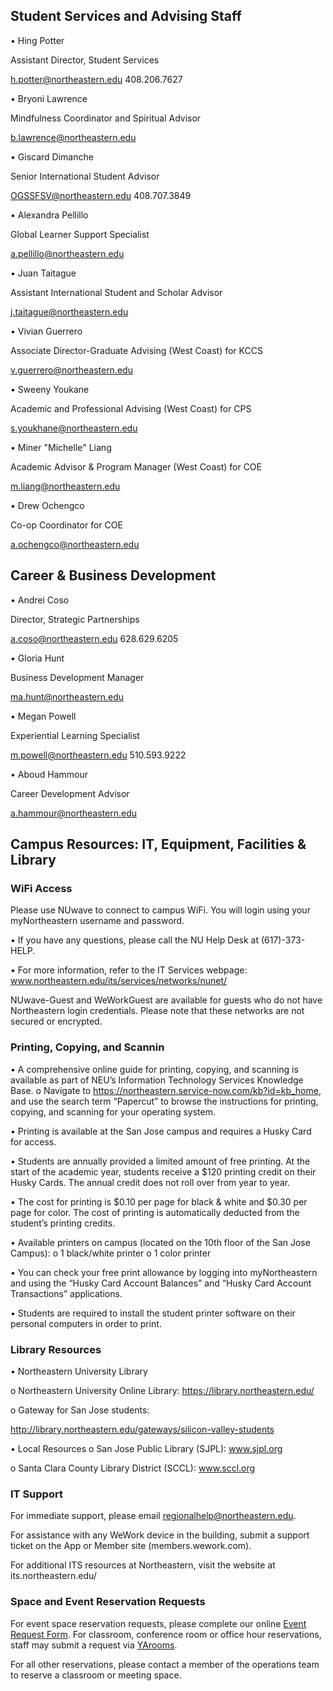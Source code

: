 ## Student Services and Advising Staff

• Hing Potter

Assistant Director, Student Services

h.potter@northeastern.edu 408.206.7627


• Bryoni Lawrence

Mindfulness Coordinator and Spiritual Advisor

b.lawrence@northeastern.edu



• Giscard Dimanche

Senior International Student Advisor

OGSSFSV@northeastern.edu 408.707.3849



• Alexandra Pellillo

Global Learner Support Specialist

a.pellillo@northeastern.edu



• Juan Taitague

Assistant International Student and Scholar Advisor

j.taitague@northeastern.edu



• Vivian Guerrero

Associate Director-Graduate Advising (West Coast) for KCCS

v.guerrero@northeastern.edu



• Sweeny Youkane

Academic and Professional Advising (West Coast) for CPS

s.youkhane@northeastern.edu



• Miner "Michelle" Liang

Academic Advisor & Program Manager (West Coast) for COE

m.liang@northeastern.edu



• Drew Ochengco

Co-op Coordinator for COE

a.ochengco@northeastern.edu



## Career & Business Development


• Andrei Coso

Director, Strategic Partnerships

a.coso@northeastern.edu 628.629.6205



• Gloria Hunt

Business Development Manager

ma.hunt@northeastern.edu



• Megan Powell

Experiential Learning Specialist

m.powell@northeastern.edu 510.593.9222



• Aboud Hammour

Career Development Advisor

a.hammour@northeastern.edu



## Campus Resources: IT, Equipment, Facilities & Library


### WiFi Access

Please use NUwave to connect to campus WiFi. You will login using your myNortheastern username and password.

• If you have any questions, please call the NU Help Desk at (617)-373-HELP.

• For more information, refer to the IT Services webpage: www.northeastern.edu/its/services/networks/nunet/

NUwave-Guest and WeWorkGuest are available for guests who do not have Northeastern login credentials. Please note that these networks are not secured or encrypted.

### Printing, Copying, and Scannin

• A comprehensive online guide for printing, copying, and scanning is available as part of NEU’s Information Technology Services Knowledge Base.
o Navigate to https://northeastern.service-now.com/kb?id=kb_home, and use the search term “Papercut” to browse the instructions for printing, copying, and scanning for your operating system.

• Printing is available at the San Jose campus and requires a Husky Card for access.

• Students are annually provided a limited amount of free printing. At the start of the academic year, students receive a $120 printing credit on their Husky Cards. The annual credit does not roll over from year to year.

• The cost for printing is $0.10 per page for black & white and $0.30 per page for color. The cost of printing is automatically deducted from the student’s printing credits.

• Available printers on campus (located on the 10th floor of the San Jose Campus):
o 1 black/white printer
o 1 color printer

• You can check your free print allowance by logging into myNortheastern and using the “Husky Card Account Balances” and “Husky Card Account Transactions” applications.

• Students are required to install the student printer software on their personal computers in order to print.


### Library Resources

• Northeastern University Library

o Northeastern University Online Library: https://library.northeastern.edu/

o Gateway for San Jose students:

http://library.northeastern.edu/gateways/silicon-valley-students

• Local Resources
o San Jose Public Library (SJPL): www.sjpl.org

o Santa Clara County Library District (SCCL): www.sccl.org

### IT Support
For immediate support, please email regionalhelp@northeastern.edu. 

For assistance with any WeWork device in the building, submit a support ticket on the App or Member site (members.wework.com).

For additional ITS resources at Northeastern, visit the website at its.northeastern.edu/ 

### Space and Event Reservation Requests

For event space reservation requests, please complete our online [Event Request Form](https://forms.office.com/Pages/DesignPage.aspx?lang=en-US&origin=OfficeDotCom&route=Start#FormId=gcLuqKOqrk2sm5o5i5IV5_pZ_-eqW9dPs_UEXCr5rihUMjA3UzM1VE5TVEE2SThSNUZFQVg4S01BViQlQCN0PWcu). For classroom, conference room or office hour reservations, staff may submit a request via [YArooms](https://northeastern.yarooms.com/account/login?return=https:%2F%2Fnortheastern.yarooms.com%2Fschedule%2Fweekly%3Flocation%3D39328).

For all other reservations, please contact a member of the operations team to reserve a classroom or meeting space.
